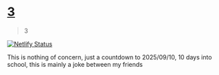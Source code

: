# [3](https://3.ari-web.xyz/)

> 3

[![Netlify Status](https://api.netlify.com/api/v1/badges/7d6a952d-8297-43a6-84a5-f84508fba964/deploy-status)](https://app.netlify.com/sites/3-ari-web/deploys)

This is nothing of concern, just a countdown to 2025/09/10, 10 days
into school, this is mainly a joke between my friends
